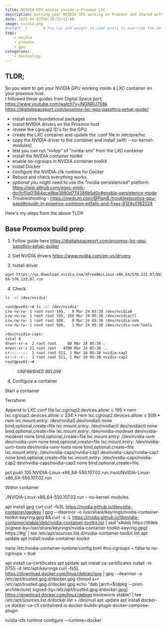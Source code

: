 ```yaml
---
title: NVIDIA GPU access inside a Proxmox LXC
description: Getting your NVIDIA GPU working in Proxmox and shared within an LXC.
date: 2025-04-01T00:18:51+11:00
image: nvidia.png
#weight: 1       # You can add weight to some posts to override the default sorting (date descending)
tags: 
    - nvidia
    - proxmox
    - gpu
categories:
    - technology
---
```


## TLDR; 
So you want to get your NVIDIA GPU working inside a LXC container on your proxmox host. <br>
I followed these guides from Digital Space port;<br>
https://www.youtube.com/watch?v=lNGNRIJ708k<br>
https://digitalspaceport.com/proxmox-lxc-gpu-passthru-setup-guide/ 

- install some foundational packages
- install NVIDIA drivers on the Proxmox host
- review the cgroup2 ID's for the GPU
- create the LXC container and update the <lxcid>.conf file in /etc/pve/lxc
- copy the NVIDIA driver to the container and install (with --no-kernel-modules)
- test you can run "nvtop" of "nvidia-smi" from the LXC container
- install the NVIDIA container toolkit
- enable no-cgroups in NVIDIA container toolkit 
- install Docker
- configure the NVIDIA-ctk runtime for Docker
- Reboot and check everything works. 
- *optional* you might need to use the "nvidia-persistenced" platform.  <br>https://gist.github.com/ngoc-minh-do/fcf0a01564ece8be3990d774386b5d0c#enable-persistence-mode
- Troubleshooting - https://medium.com/@PlanB./troubleshooting-gpu-passthrough-in-proxmox-common-pitfalls-and-fixes-9124c0182524

Here's my steps from the above TLDR

## Base Proxmox build prep

1) Follow guide here https://digitalspaceport.com/proxmox-lxc-gpu-passthru-setup-guide/

2) Get NVIDIA drivers https://www.nvidia.com/en-us/drivers

3) Install driver
```bash
wget https://us.download.nvidia.com/XFree86/Linux-x86_64/570.133.07/NVIDIA-Linux-x86_
64-570.133.07.run
```
4) Check 

```bash
ls -al /dev/nvidia*
```

```bash
root@pve01:~# ls -al /dev/nvidia*
crw-rw-rw- 1 root root 195,   0 Mar 24 05:38 /dev/nvidia0
crw-rw-rw- 1 root root 195, 255 Mar 24 05:38 /dev/nvidiactl
crw-rw-rw- 1 root root 508,   0 Mar 24 05:38 /dev/nvidia-uvm
crw-rw-rw- 1 root root 508,   1 Mar 24 05:38 /dev/nvidia-uvm-tools

/dev/nvidia-caps:
total 0
drwxr-xr-x  2 root root     80 Mar 24 05:38 .
drwxr-xr-x 21 root root   4700 Mar 24 05:38 ..
cr--------  1 root root 511, 1 Mar 24 05:38 nvidia-cap1
cr--r--r--  1 root root 511, 2 Mar 24 05:38 nvidia-cap2
root@pve01:~# 
```

> ***UNFINISHED BELOW***<br>

4) Configure a container

Start a container 

Terraform

Append to LXC.conf file
lxc.cgroup2.devices.allow: c 195:* rwm
lxc.cgroup2.devices.allow: c 234:* rwm
lxc.cgroup2.devices.allow: c 509:* rwm
lxc.mount.entry: /dev/nvidia0 dev/nvidia0 none bind,optional,create=file
lxc.mount.entry: /dev/nvidiactl dev/nvidiactl none bind,optional,create=file
lxc.mount.entry: /dev/nvidia-modeset dev/nvidia-modeset none bind,optional,create=file
lxc.mount.entry: /dev/nvidia-uvm dev/nvidia-uvm none bind,optional,create=file
lxc.mount.entry: /dev/nvidia-uvm-tools dev/nvidia-uvm-tools none bind,optional,create=file
lxc.mount.entry: /dev/nvidia-caps/nvidia-cap1 dev/nvidia-caps/nvidia-cap1 none bind,optional,create=file
lxc.mount.entry: /dev/nvidia-caps/nvidia-cap2 dev/nvidia-caps/nvidia-cap2 none bind,optional,create=file


pct push 105 NVIDIA-Linux-x86_64-550.107.02.run /root/NVIDIA-Linux-x86_64-550.107.02.run

Within container 

./NVIDIA-Linux-x86_64-550.107.02.run --no-kernel-modules



apt install gpg curl
curl -fsSL https://nvidia.github.io/libnvidia-container/gpgkey | gpg --dearmor -o /usr/share/keyrings/nvidia-container-toolkit-keyring.gpg && curl -s -L https://nvidia.github.io/libnvidia-container/stable/deb/nvidia-container-toolkit.list | sed 's#deb https://#deb [signed-by=/usr/share/keyrings/nvidia-container-toolkit-keyring.gpg] https://#g' | tee /etc/apt/sources.list.d/nvidia-container-toolkit.list
apt update
apt install nvidia-container-toolkit



nano /etc/nvidia-container-runtime/config.toml
#no-cgroups = false
to
no-cgroups = true





apt install ca-certificates
apt update
apt install ca-certificates
install -m 0755 -d /etc/apt/keyrings
curl -fsSL https://download.docker.com/linux/debian/gpg | gpg --dearmor -o /etc/apt/trusted.gpg.d/docker.gpg
chmod a+r /etc/apt/trusted.gpg.d/docker.gpg
echo "deb [arch=$(dpkg --print-architecture) signed-by=/etc/apt/trusted.gpg.d/docker.gpg] https://download.docker.com/linux/debian bookworm stable" | tee /etc/apt/sources.list.d/docker.list > /dev/null
apt update
apt install docker-ce docker-ce-cli containerd.io docker-buildx-plugin docker-compose-plugin



nvidia-ctk runtime configure --runtime=docker

